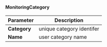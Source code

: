 #### MonitoringCategory

| Parameter | Description |
| ----------- | ----------- |
| **Category** | unique category identifer |
| **Name** | user category name |